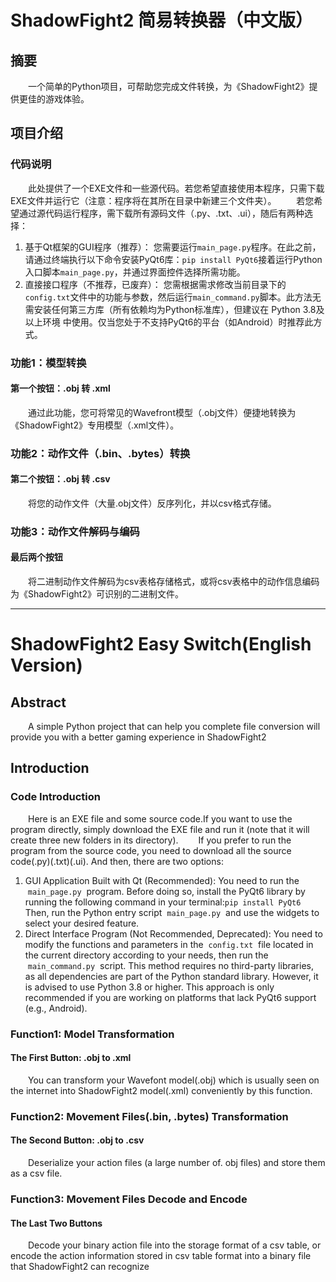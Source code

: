 # ShadowFight2 简易转换器（中文版）
## 摘要
&emsp;&emsp;一个简单的Python项目，可帮助您完成文件转换，为《ShadowFight2》提供更佳的游戏体验。
## 项目介绍
### 代码说明
&emsp;&emsp;此处提供了一个EXE文件和一些源代码。若您希望直接使用本程序，只需下载EXE文件并运行它（注意：程序将在其所在目录中新建三个文件夹）。
&emsp;&emsp;若您希望通过源代码运行程序，需下载所有源码文件（.py、.txt、.ui），随后有两种选择：
1. 基于Qt框架的GUI程序（推荐）：
您需要运行`main_page.py`程序。在此之前，请通过终端执行以下命令安装PyQt6库：`pip install PyQt6`接着运行Python入口脚本`main_page.py`，并通过界面控件选择所需功能。
2. 直接接口程序（不推荐，已废弃）：
您需根据需求修改当前目录下的`config.txt`文件中的功能与参数，然后运行`main_command.py`脚本。此方法无需安装任何第三方库（所有依赖均为Python标准库），但建议在 Python 3.8及以上环境 中使用。仅当您处于不支持PyQt6的平台（如Android）时推荐此方式。
### 功能1：模型转换
#### 第一个按钮：.obj 转 .xml
&emsp;&emsp;通过此功能，您可将常见的Wavefront模型（.obj文件）便捷地转换为《ShadowFight2》专用模型（.xml文件）。
### 功能2：动作文件（.bin、.bytes）转换
#### 第二个按钮：.obj 转 .csv
&emsp;&emsp;将您的动作文件（大量.obj文件）反序列化，并以csv格式存储。
### 功能3：动作文件解码与编码
#### 最后两个按钮
&emsp;&emsp;将二进制动作文件解码为csv表格存储格式，或将csv表格中的动作信息编码为《ShadowFight2》可识别的二进制文件。
***
# ShadowFight2 Easy Switch(English Version)
## Abstract
&ensp;&ensp;&ensp;&ensp;A simple Python project that can help you complete file conversion will provide you with a better gaming experience in ShadowFight2
## Introduction
### Code Introduction
&ensp;&ensp;&ensp;&ensp;Here is an EXE file and some source code.If you want to use the program directly, simply download the EXE file and run it (note that it will create three new folders in its directory). 
&ensp;&ensp;&ensp;&ensp;If you prefer to run the program from the source code, you need to download all the source code(.py)(.txt)(.ui). And then, there are two options:
  1. GUI Application Built with Qt (Recommended): 
You need to run the  `main_page.py`  program. Before doing so, install the PyQt6 library by running the following command in your terminal:`pip install PyQt6`
Then, run the Python entry script  `main_page.py`  and use the widgets to select your desired feature.
  2. Direct Interface Program (Not Recommended, Deprecated): 
You need to modify the functions and parameters in the  `config.txt`  file located in the current directory according to your needs, then run the  `main_command.py`  script. This method requires no third-party libraries, as all dependencies are part of the Python standard library. However, it is advised to use Python 3.8 or higher. This approach is only recommended if you are working on platforms that lack PyQt6 support (e.g., Android).
### Function1: Model Transformation
#### The First Button: .obj to .xml
&ensp;&ensp;&ensp;&ensp;You can transform your Wavefont model(.obj) which is usually seen on the internet into ShadowFight2 model(.xml) conveniently by this function.
### Function2: Movement Files(.bin, .bytes) Transformation
#### The Second Button: .obj to .csv
&ensp;&ensp;&ensp;&ensp;Deserialize your action files (a large number of. obj files) and store them as a csv file.
### Function3: Movement Files Decode and Encode
#### The Last Two Buttons
&ensp;&ensp;&ensp;&ensp;Decode your binary action file into the storage format of a csv table, or encode the action information stored in csv table format into a binary file that ShadowFight2 can recognize
